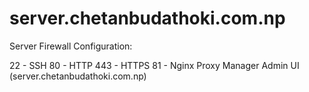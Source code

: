 # server.chetanbudathoki.com.np

Server Firewall Configuration: 

22 - SSH
80 - HTTP
443 - HTTPS
81 - Nginx Proxy Manager Admin UI (server.chetanbudathoki.com.np)